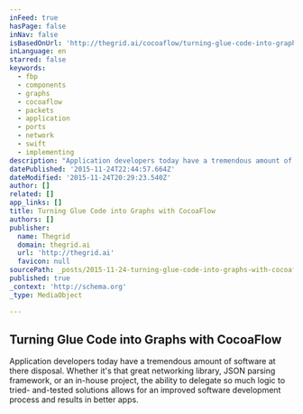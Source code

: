 ```yaml
---
inFeed: true
hasPage: false
inNav: false
isBasedOnUrl: 'http://thegrid.ai/cocoaflow/turning-glue-code-into-graphs-with-cocoaflow/'
inLanguage: en
starred: false
keywords:
  - fbp
  - components
  - graphs
  - cocoaflow
  - packets
  - application
  - ports
  - network
  - swift
  - implementing
description: "Application developers today have a tremendous amount of software at there disposal. Whether it's that great networking library, JSON parsing framework, or an in-house project, the ability to delegate so much logic to tried- and-tested solutions allows for an improved software development process and results in better apps."
datePublished: '2015-11-24T22:44:57.664Z'
dateModified: '2015-11-24T20:29:23.540Z'
author: []
related: []
app_links: []
title: Turning Glue Code into Graphs with CocoaFlow
authors: []
publisher:
  name: Thegrid
  domain: thegrid.ai
  url: 'http://thegrid.ai'
  favicon: null
sourcePath: _posts/2015-11-24-turning-glue-code-into-graphs-with-cocoaflow.md
published: true
_context: 'http://schema.org'
_type: MediaObject

---
```

<article style=""><h1>Turning Glue Code into Graphs with CocoaFlow</h1><p>Application developers today have a tremendous amount of software at there disposal. Whether it's that great networking library, JSON parsing framework, or an in-house project, the ability to delegate so much logic to tried- and-tested solutions allows for an improved software development process and results in better apps.</p></article>